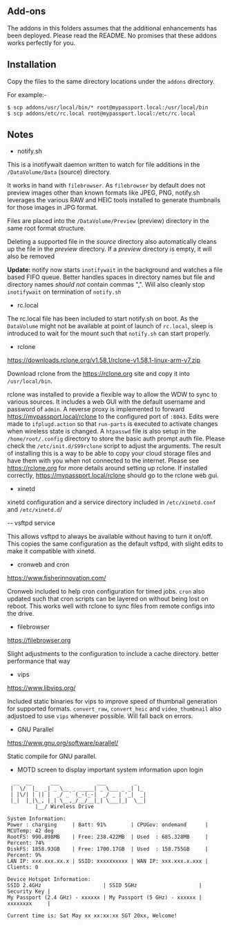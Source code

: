 ## Add-ons

The addons in this folders assumes that the additional enhancements has been deployed. Please read the README.
No promises that these addons works perfectly for you.

## Installation

Copy the files to the same directory locations under the `addons` directory.

For example:-
```
$ scp addons/usr/local/bin/* root@mypassport.local:/usr/local/bin
$ scp addons/etc/rc.local root@mypassport.local:/etc/rc.local
```

## Notes

- notify.sh

This is a inotifywait daemon written to watch for file additions in the `/DataVolume/Data` (source) directory.

It works in hand with `filebrowser`. As `filebrowser` by default does not preview images other than known formats like JPEG, PNG, notify.sh leverages the various RAW and HEIC tools installed to generate thumbnails for those images in JPG format.

Files are placed into the `/DataVolume/Preview` (preview) directory in the same root format structure.

Deleting a supported file in the *source* directory also automatically cleans up the file in the *preview* directory.
If a *preview* directory is empty, it will also be removed

**Update:** notify now starts `inotifywait` in the background and watches a file based FIFO queue. Better handles spaces in directory names but file and directory names _should not_ contain commas ",". Will also cleanly stop `inotifywait` on termination of `notify.sh`

- rc.local

The rc.local file has been included to start notify.sh on boot. As the `DataVolume` might not be available at point of launch of `rc.local`, sleep is introduced to wait for the mount such that `notify.sh` can start properly.

- rclone

https://downloads.rclone.org/v1.58.1/rclone-v1.58.1-linux-arm-v7.zip

Download rclone from the https://rclone.org site and copy it into `/usr/local/bin`.

rclone was installed to provide a flexible way to allow the WDW to sync to various sources. It includes a web GUI with the default username and password of `admin`. 
A reverse proxy is implemented to forward https://mypassport.local/rclone to the configured port of `:8043`. Edits were made to `ifplugd.action` so that `run-parts` is executed to activate changes when wireless state is changed.
A `htpasswd` file is also setup in the `/home/root/.config` directory to store the basic auth prompt auth file. Please check the `/etc/init.d/S99rclone` script to adjust the arguments. The result of installing this is a way to be able to copy your cloud storage files and have them with you when not connected to the internet. Please see https://rclone.org for more details around setting up rclone. If installed correctly, https://mypassport.local/rclone should go to the rclone web gui.

- xinetd

xinetd configuration and a service directory included in `/etc/xinetd.conf` and `/etc/xinetd.d`/

-- vsftpd service

This allows vsftpd to always be available without having to turn it on/off. This copies the same configuration as the default vsftpd, with slight edits to make it compatible with xinetd.

- cronweb and cron

https://www.fisherinnovation.com/

Cronweb included to help cron configuration for timed jobs. `cron` also updated such that cron scripts can be layered on without being lost on reboot. This works well with rclone to sync files from remote configs into the drive.

- filebrowser

https://filebrowser.org

Slight adjustments to the configuration to include a cache directory. better performance that way

- vips

https://www.libvips.org/

Included static binaries for vips to improve speed of thumbnail generation for supported formats. `convert_raw`, `convert_heic` and `video_thumbnail` also adjustoed to use `vips` whenever possible. Will fall back on errors.

- GNU Parallel

https://www.gnu.org/software/parallel/

Static compile for GNU parallel.

- MOTD screen to display important system information upon login

```
  __  __      ___            ___         _   
 |  \/  |_  _| _ \__ _ _____| _ \___ _ _| |_ 
 | |\/| | || |  _/ _` (_-(_-|  _/ _ | '_|  _|
 |_|  |_|\_, |_| \__,_/__/__|_| \___|_|  \__|
         |__/ Wireless Drive                 

System Information:
Power : charging     | Batt: 91%        | CPUGov: ondemand      | MCUTemp: 42 deg
RootFS: 990.898MB    | Free: 238.422MB  | Used  : 685.328MB     | Percent: 74%
DiskFS: 1858.93GB    | Free: 1700.17GB  | Used  : 158.755GB     | Percent: 9%
LAN IP: xxx.xxx.xx.x | SSID: xxxxxxxxxx | WAN IP: xxx.xxx.x.xxx | Clients: 0

Device Hotspot Information:
SSID 2.4GHz                    | SSID 5GHz                    | Security Key | 
My Passport (2.4 GHz) - xxxxxx | My Passport (5 GHz) - xxxxxx | xxxxxxxx     | 

Current time is: Sat May xx xx:xx:xx SGT 20xx, Welcome!

```
